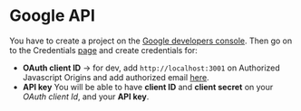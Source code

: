 # Google API

You have to create a project on the [Google developers console](https://console.developers.google.com/projectcreate).
Then go on to the Credentials [page](https://console.developers.google.com/apis/credentials) and create credentials for:
- **OAuth client ID** -> for dev, add `http://localhost:3001` on Authorized Javascript Origins and add authorized email [here](https://console.developers.google.com/apis/credentials/consent).
- **API key**
You will be able to have **client ID** and **client secret** on your *OAuth client Id*, and your **API key**.